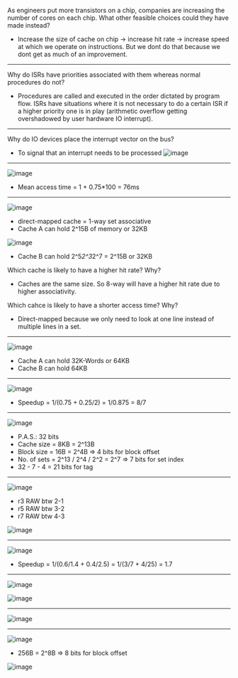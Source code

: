 As engineers put more transistors on a chip, companies are increasing the number of cores on each chip.
What other feasible choices could they have made instead?
- Increase the size of cache on chip -> increase hit rate -> increase speed at which we operate on instructions. But we dont do that because we dont get as much of an improvement.

--------------------------------------------------------------------

Why do ISRs have priorities associated with them whereas normal procedures do not?
- Procedures are called and executed in the order dictated by program flow. ISRs have situations where it is not necessary to do a certain ISR if a higher priority one is in play (arithmetic overflow getting overshadowed by user hardware IO interrupt).

 --------------------------------------------------------------------
 
Why do IO devices place the interrupt vector on the bus?
- To signal that an interrupt needs to be processed
 ![image](https://github.com/coolnikitav/learning/assets/30304422/80b1f414-1f82-424d-abae-eb4312815493)

--------------------------------------------------------------------

![image](https://github.com/coolnikitav/learning/assets/30304422/833ebeb7-9ac1-407b-88ec-00e96137d2cc)
- Mean access time = 1 + 0.75*100 = 76ms

--------------------------------------------------------------------
![image](https://github.com/coolnikitav/learning/assets/30304422/46301697-d872-4916-9b6a-f8df2a071f7f)
- direct-mapped cache = 1-way set associative
- Cache A can hold 2^15B of memory or 32KB

![image](https://github.com/coolnikitav/learning/assets/30304422/9bd4d95e-79f9-43f3-b88f-ac9747c39129)
- Cache B can hold 2^5*2^3*2^7 = 2^15B or 32KB

Which cache is likely to have a higher hit rate? Why?
- Caches are the same size. So 8-way will have a higher hit rate due to higher associativity.

Which cahce is likely to have a shorter access time? Why?
- Direct-mapped because we only need to look at one line instead of multiple lines in a set.

--------------------------------------------------------------------

![image](https://github.com/coolnikitav/learning/assets/30304422/76617c4a-12e0-42ae-b35a-4f2609a89c12)
- Cache A can hold 32K-Words or 64KB
- Cache B can hold 64KB

--------------------------------------------------------------------

![image](https://github.com/coolnikitav/learning/assets/30304422/6d8fea2c-fb17-4b52-8b34-fd7db2523a9a)

- Speedup = 1/(0.75 + 0.25/2) = 1/0.875 = 8/7

--------------------------------------------------------------------

![image](https://github.com/coolnikitav/learning/assets/30304422/53304ac9-f417-4f89-bf41-3031c09f0642)
- P.A.S.: 32 bits
- Cache size = 8KB = 2^13B
- Block size = 16B = 2^4B => 4 bits for block offset
- No. of sets = 2^13 / 2^4 / 2^2 = 2^7 => 7 bits for set index
- 32 - 7 - 4 = 21 bits for tag

--------------------------------------------------------------------

![image](https://github.com/coolnikitav/learning/assets/30304422/7944126a-75ba-4b8c-9b63-0e6907f31a2e)
- r3 RAW btw 2-1
- r5 RAW btw 3-2
- r7 RAW btw 4-3

![image](https://github.com/coolnikitav/learning/assets/30304422/3c7b1bd8-8316-4453-b155-de2ef9263275)

--------------------------------------------------------------------

![image](https://github.com/coolnikitav/learning/assets/30304422/a3002f44-195b-4773-bf9b-3f967cfb2dcf)
- Speedup = 1/(0.6/1.4 + 0.4/2.5) = 1/(3/7 + 4/25) = 1.7

--------------------------------------------------------------------
![image](https://github.com/coolnikitav/learning/assets/30304422/da667a9f-a48d-4403-afed-2b57d89b8aa9)

![image](https://github.com/coolnikitav/learning/assets/30304422/f7a6e7e2-9e66-49d3-822c-7fdcecd0dd61)

--------------------------------------------------------------------
![image](https://github.com/coolnikitav/learning/assets/30304422/72f3434e-4e0b-4ed6-8c1c-1777fa8e7a95)

--------------------------------------------------------------------
![image](https://github.com/coolnikitav/learning/assets/30304422/996eca36-2479-4f20-98ff-90b5c97f06cf)
- 256B = 2^8B => 8 bits for block offset

![image](https://github.com/coolnikitav/learning/assets/30304422/8265c7ed-21a8-4284-814f-d25fda59ac67)
